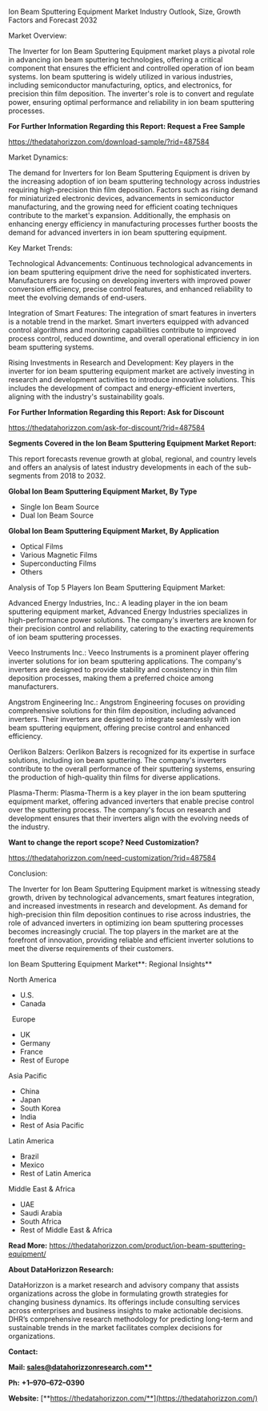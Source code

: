 ﻿Ion Beam Sputtering Equipment Market Industry Outlook, Size, Growth Factors and Forecast 2032

Market Overview:

The Inverter for Ion Beam Sputtering Equipment market plays a pivotal role in advancing ion beam sputtering technologies, offering a critical component that ensures the efficient and controlled operation of ion beam systems. Ion beam sputtering is widely utilized in various industries, including semiconductor manufacturing, optics, and electronics, for precision thin film deposition. The inverter's role is to convert and regulate power, ensuring optimal performance and reliability in ion beam sputtering processes.

**For Further Information Regarding this Report: Request a Free Sample**	

<https://thedatahorizzon.com/download-sample/?rid=487584>

Market Dynamics:

The demand for Inverters for Ion Beam Sputtering Equipment is driven by the increasing adoption of ion beam sputtering technology across industries requiring high-precision thin film deposition. Factors such as rising demand for miniaturized electronic devices, advancements in semiconductor manufacturing, and the growing need for efficient coating techniques contribute to the market's expansion. Additionally, the emphasis on enhancing energy efficiency in manufacturing processes further boosts the demand for advanced inverters in ion beam sputtering equipment.

Key Market Trends:

Technological Advancements: Continuous technological advancements in ion beam sputtering equipment drive the need for sophisticated inverters. Manufacturers are focusing on developing inverters with improved power conversion efficiency, precise control features, and enhanced reliability to meet the evolving demands of end-users.

Integration of Smart Features: The integration of smart features in inverters is a notable trend in the market. Smart inverters equipped with advanced control algorithms and monitoring capabilities contribute to improved process control, reduced downtime, and overall operational efficiency in ion beam sputtering systems.

Rising Investments in Research and Development: Key players in the inverter for ion beam sputtering equipment market are actively investing in research and development activities to introduce innovative solutions. This includes the development of compact and energy-efficient inverters, aligning with the industry's sustainability goals.

**For Further Information Regarding this Report: Ask for Discount**	

<https://thedatahorizzon.com/ask-for-discount/?rid=487584>

**Segments Covered in the Ion Beam Sputtering Equipment Market Report:**

This report forecasts revenue growth at global, regional, and country levels and offers an analysis of latest industry developments in each of the sub-segments from 2018 to 2032.

**Global Ion Beam Sputtering Equipment Market, By Type**

- Single Ion Beam Source
- Dual Ion Beam Source

**Global Ion Beam Sputtering Equipment Market, By Application**

- Optical Films
- Various Magnetic Films
- Superconducting Films
- Others

Analysis of Top 5 Players Ion Beam Sputtering Equipment Market:

Advanced Energy Industries, Inc.: A leading player in the ion beam sputtering equipment market, Advanced Energy Industries specializes in high-performance power solutions. The company's inverters are known for their precision control and reliability, catering to the exacting requirements of ion beam sputtering processes.

Veeco Instruments Inc.: Veeco Instruments is a prominent player offering inverter solutions for ion beam sputtering applications. The company's inverters are designed to provide stability and consistency in thin film deposition processes, making them a preferred choice among manufacturers.

Angstrom Engineering Inc.: Angstrom Engineering focuses on providing comprehensive solutions for thin film deposition, including advanced inverters. Their inverters are designed to integrate seamlessly with ion beam sputtering equipment, offering precise control and enhanced efficiency.

Oerlikon Balzers: Oerlikon Balzers is recognized for its expertise in surface solutions, including ion beam sputtering. The company's inverters contribute to the overall performance of their sputtering systems, ensuring the production of high-quality thin films for diverse applications.

Plasma-Therm: Plasma-Therm is a key player in the ion beam sputtering equipment market, offering advanced inverters that enable precise control over the sputtering process. The company's focus on research and development ensures that their inverters align with the evolving needs of the industry.

**Want to change the report scope? Need Customization?**

<https://thedatahorizzon.com/need-customization/?rid=487584>

Conclusion:

The Inverter for Ion Beam Sputtering Equipment market is witnessing steady growth, driven by technological advancements, smart features integration, and increased investments in research and development. As demand for high-precision thin film deposition continues to rise across industries, the role of advanced inverters in optimizing ion beam sputtering processes becomes increasingly crucial. The top players in the market are at the forefront of innovation, providing reliable and efficient inverter solutions to meet the diverse requirements of their customers.

Ion Beam Sputtering Equipment Market**: Regional Insights**

North America

- U.S.
- Canada

` `Europe

- UK
- Germany
- France
- Rest of Europe

Asia Pacific	

- China
- Japan
- South Korea
- India
- Rest of Asia Pacific

Latin America

- Brazil
- Mexico
- Rest of Latin America

Middle East & Africa

- UAE
- Saudi Arabia
- South Africa
- Rest of Middle East & Africa

**Read More:** <https://thedatahorizzon.com/product/ion-beam-sputtering-equipment/>

**About DataHorizzon Research:**

DataHorizzon is a market research and advisory company that assists organizations across the globe in formulating growth strategies for changing business dynamics. Its offerings include consulting services across enterprises and business insights to make actionable decisions. DHR’s comprehensive research methodology for predicting long-term and sustainable trends in the market facilitates complex decisions for organizations.

**Contact:**

**Mail: [sales@datahorizzonresearch.com**](mailto:sales@datahorizzonresearch.com)**

**Ph:** **+1–970–672–0390**

**Website:** [**https://thedatahorizzon.com/**](https://thedatahorizzon.com/)


